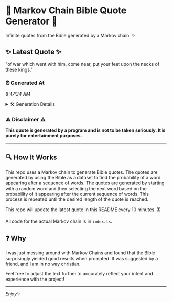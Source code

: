 # 📖 Markov Chain Bible Quote Generator 📖

Infinite quotes from the Bible generated by a Markov chain. ✨

## ✨ Latest Quote ✨
"of war which went with him, come near, put your feet upon the necks of these kings."

### ⏰ Generated At
*8:47:34 AM*

<details>
    <summary>🛠️ Generation Details</summary>
    <p>
        <strong>🌱 Seed:</strong> of<br>
        <strong>🔄 Iterations:</strong> 16<br>
        <strong>📜 Context History:</strong><br>[ of ]: war<br>[ of, war ]: which<br>[ of, war, which ]: went<br>[ of, war, which, went ]: with<br>[ of, war, which, went, with ]: him,<br>[ of, war, which, went, with, him, ]: come<br>[ war, which, went, with, him,, come ]: near,<br>[ which, went, with, him,, come, near, ]: put<br>[ went, with, him,, come, near,, put ]: your<br>[ with, him,, come, near,, put, your ]: feet<br>[ him,, come, near,, put, your, feet ]: upon<br>[ come, near,, put, your, feet, upon ]: the<br>[ near,, put, your, feet, upon, the ]: necks<br>[ put, your, feet, upon, the, necks ]: of<br>[ your, feet, upon, the, necks, of ]: these<br>[ feet, upon, the, necks, of, these ]: kings.<br>
    </p>
</details>

### ⚠️ Disclaimer ⚠️
**This quote is generated by a program and is not to be taken seriously. It is purely for entertainment purposes.**

---

## 🔍 How It Works

This repo uses a Markov chain to generate Bible quotes. The quotes are generated by using the Bible as a dataset to find the probability of a word appearing after a sequence of words. The quotes are generated by starting with a random word and then selecting the next word based on the probability of it appearing after the current sequence of words. This process is repeated until the desired length of the quote is reached.

This repo will update the latest quote in this README every 10 minutes. ⏳

All code for the actual Markov chain is in `index.ts`.

## ❓ Why

I was just messing around with Markov Chains and found that the Bible surprisingly yielded good results when prompted. 
It was suggested by a friend, and I am in no way christian.

Feel free to adjust the text further to accurately reflect your intent and experience with the project!

---

*Enjoy*✨
